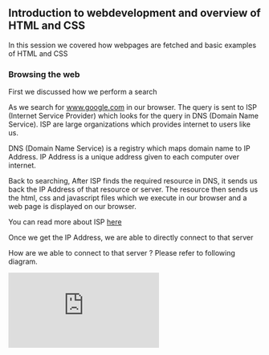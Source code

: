 ## Introduction to webdevelopment and overview of HTML and CSS

  

In this session we covered how webpages are fetched and basic examples of HTML and CSS

  

### Browsing the web

  

First we discussed how we perform a search

As we search for www.google.com in our browser. The query is sent to ISP (Internet Service Provider) which looks for the query in DNS (Domain Name Service). ISP are large organizations which provides internet to users like us.

DNS (Domain Name Service) is a registry which maps domain name to IP Address. IP Address is a unique address given to each computer over internet.

Back to searching, After ISP finds the required resource in DNS, it sends us back the IP Address of that resource or server. The resource then sends us the html, css and javascript files which we execute in our browser and a web page is displayed on our browser.

  

You can read more about ISP [here](https://www.geeksforgeeks.org/internet-service-provider-isp-hierarchy/)

  

Once we get the IP Address, we are able to directly connect to that server

How are we able to connect to that server ? Please refer to following diagram.

![how-we-connect-to-server](https://viewer.diagrams.net/index.html?tags=%7B%7D&highlight=0000ff&edit=_blank&layers=1&nav=1&title=internet-backbone#R3VjbcpswEP0aP7ZjEPjyasdN22lnPOPpOOlLRjEbUC0jKhYb%2BvWVjLgoNJ5kEte0L4z26Lpnzy6CAZnv8mtJk%2BirCIAP3GGQD8jVwHUnw4l6aqAoAW9ESiCULCghpwFW7BcYcGjQjAWQWgNRCI4sscGNiGPYoIVRKcXBHvYguL1rQkPoAKsN5V10zQKMjFvuuME%2FAgujamdnNC17drQabDxJIxqIQwsiiwGZSyGwbO3yOXDNXcVLOe%2FDE731wSTE%2BJwJa%2Fy%2BvIv825%2FrLF1HC%2B9zRPfvHM8cDovKYwgUAcYUEiMRipjyRYPOpMjiAPSyQ2U1Y74IkSjQUeAPQCxMNGmGQkER7rjpVVQkuoezeKvM8gh63yddM1AqMrmBU%2F7UxCpBgtgBykLNk8Apsr29PjXSCOtx9dSlYGpnd2hUTIiJYVGp2l4BqQwBzaQmBKrROkUDHQPzkiCVu%2B0pz4wH31KQncAdIoawSuiRoIPKRpt0miZlgjywXAfP0L4HiZCfJr5LaG4TUSW3MQ%2BtTDFQ1EqSx%2FS1A2Bx92Kixv%2BXmslZ1Oy7dtQc%2F%2B%2FKmXTk%2FGm17IOaCfH6JefJJeSsyJLFTdu41Yu99yvzKjeLl1ZhrPOlgW%2Fe%2B0dZnhg3fmW6vCpYflfVMYKMQWfejG629yKGPqjce1S0ndGlZT69iMxzhjeVkFW7JXJlNRrXRi1xlGILc8GFVEisA%2FqmQh8%2FU%2BjTSwq9vs%2F2Plz9q2T%2FRIDH%2FX0%2F25WrLkntyuX9oXJ5Z2Jq2mFqBXKvr%2BYjrvae3etWiLX3vbqsq4%2FYc9V9ZTbfteW1sfk5QBa%2FAQ%3D%3D)
